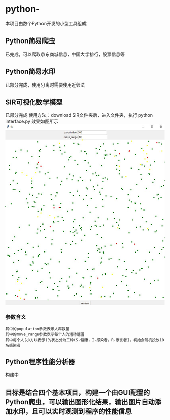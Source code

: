 # python- 
本项目由数个Python开发的小型工具组成 
## Python简易爬虫 
已完成，可以爬取京东商城信息，中国大学排行，股票信息等 
## Python简易水印 
已部分完成，使用分离时需要使用近邻法  
## SIR可视化数学模型 
已部分完成 
使用方法：download SIR文件夹后，进入文件夹，执行 python interface.py 
效果如图所示![interface](https://github.com/anfreshman/python-/blob/main/SIR/SIR_Interface.JPG) 
### 参数含义  
	其中的population参数表示人群数量
	其中的move_range参数表示每个人的活动范围
	其中每个人(小方块表示)的状态分为三种(S-健康，I-感染者，R-康复者)，初始会随机投放10名感染者
## Python程序性能分析器
构建中 
## 目标是结合四个基本项目，构建一个由GUI配置的Python爬虫，可以输出图形化结果，输出图片自动添加水印，且可以实时观测到程序的性能信息
